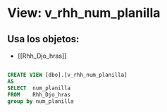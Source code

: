 # View: v_rhh_num_planilla

## Usa los objetos:
- [[Rhh_Djo_hras]]

```sql

CREATE VIEW [dbo].[v_rhh_num_planilla]
AS
SELECT	num_planilla 
FROM	Rhh_Djo_hras 
group by num_planilla


```
